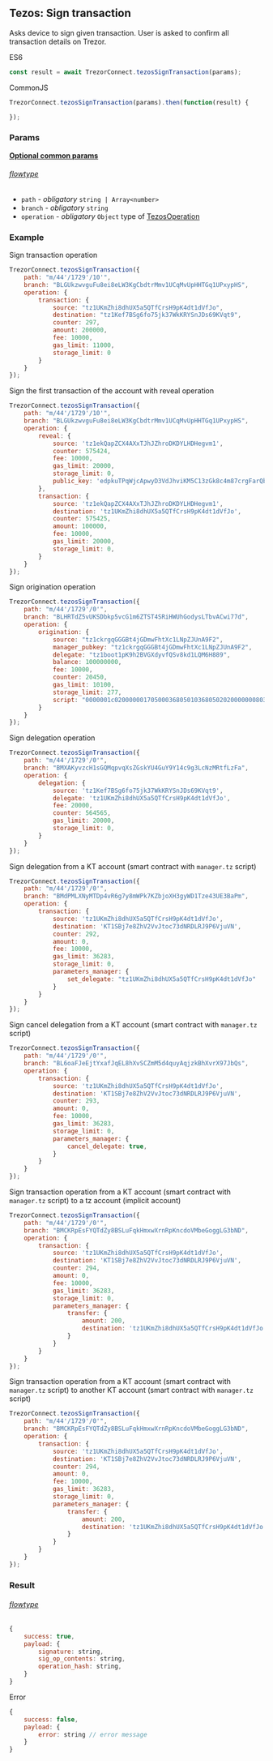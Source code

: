 
## Tezos: Sign transaction
Asks device to sign given transaction. User is asked to confirm all transaction
details on Trezor.

ES6
```javascript
const result = await TrezorConnect.tezosSignTransaction(params);
```

CommonJS
```javascript
TrezorConnect.tezosSignTransaction(params).then(function(result) {

});
```

### Params 
[****Optional common params****](commonParams.md)
###### [flowtype](../../src/js/types/tezos.js#L104-L108)
* `path` - *obligatory* `string | Array<number>`
* `branch` - *obligatory* `string`
* `operation` - *obligatory* `Object` type of [TezosOperation](../../src/js/types/tezos.js#L54)

### Example
Sign transaction operation
```javascript
TrezorConnect.tezosSignTransaction({
    path: "m/44'/1729'/10'",
    branch: "BLGUkzwvguFu8ei8eLW3KgCbdtrMmv1UCqMvUpHHTGq1UPxypHS",
    operation: {
        transaction: {
            source: "tz1UKmZhi8dhUX5a5QTfCrsH9pK4dt1dVfJo",
            destination: "tz1Kef7BSg6fo75jk37WkKRYSnJDs69KVqt9",
            counter: 297,
            amount: 200000,
            fee: 10000,
            gas_limit: 11000,
            storage_limit: 0
        }
    }
});
```

Sign the first transaction of the account with reveal operation
```javascript
TrezorConnect.tezosSignTransaction({
    path: "m/44'/1729'/10'",
    branch: "BLGUkzwvguFu8ei8eLW3KgCbdtrMmv1UCqMvUpHHTGq1UPxypHS",
    operation: {
        reveal: {
            source: 'tz1ekQapZCX4AXxTJhJZhroDKDYLHDHegvm1',
            counter: 575424,
            fee: 10000,
            gas_limit: 20000,
            storage_limit: 0,
            public_key: 'edpkuTPqWjcApwyD3VdJhviKM5C13zGk8c4m87crgFarQboF3Mp56f',
        },
        transaction: {
            source: 'tz1ekQapZCX4AXxTJhJZhroDKDYLHDHegvm1',
            destination: 'tz1UKmZhi8dhUX5a5QTfCrsH9pK4dt1dVfJo',
            counter: 575425,
            amount: 100000,
            fee: 10000,
            gas_limit: 20000,
            storage_limit: 0,
        }
    }
});
```

Sign origination operation
```javascript
TrezorConnect.tezosSignTransaction({
    path: "m/44'/1729'/0'",
    branch: "BLHRTdZ5vUKSDbkp5vcG1m6ZTST4SRiHWUhGodysLTbvACwi77d",
    operation: {
        origination: {
            source: "tz1ckrgqGGGBt4jGDmwFhtXc1LNpZJUnA9F2",
            manager_pubkey: "tz1ckrgqGGGBt4jGDmwFhtXc1LNpZJUnA9F2",
            delegate: "tz1boot1pK9h2BVGXdyvfQSv8kd1LQM6H889",
            balance: 100000000,
            fee: 10000,
            counter: 20450,
            gas_limit: 10100,
            storage_limit: 277,
            script: "0000001c02000000170500036805010368050202000000080316053d036d03420000000a010000000568656c6c6f"
        }
    }
});
```

Sign delegation operation
```javascript
TrezorConnect.tezosSignTransaction({
    path: "m/44'/1729'/0'",
    branch: "BMXAKyvzcH1sGQMqpvqXsZGskYU4GuY9Y14c9g3LcNzMRtfLzFa",
    operation: {
        delegation: {
            source: 'tz1Kef7BSg6fo75jk37WkKRYSnJDs69KVqt9',
            delegate: 'tz1UKmZhi8dhUX5a5QTfCrsH9pK4dt1dVfJo',
            fee: 20000,
            counter: 564565,
            gas_limit: 20000,
            storage_limit: 0,
        }
    }
});
```

Sign delegation from a KT account (smart contract with `manager.tz` script)
```javascript
TrezorConnect.tezosSignTransaction({
    path: "m/44'/1729'/0'",
    branch: "BMdPMLXNyMTDp4vR6g7y8mWPk7KZbjoXH3gyWD1Tze43UE3BaPm",
    operation: {
        transaction: {
            source: 'tz1UKmZhi8dhUX5a5QTfCrsH9pK4dt1dVfJo',
            destination: 'KT1SBj7e8ZhV2VvJtoc73dNRDLRJ9P6VjuVN',
            counter: 292,
            amount: 0,
            fee: 10000,
            gas_limit: 36283,
            storage_limit: 0,
            parameters_manager: {
                set_delegate: "tz1UKmZhi8dhUX5a5QTfCrsH9pK4dt1dVfJo"
            }
        }
    }
});
```

Sign cancel delegation from a KT account (smart contract with `manager.tz` script)
```javascript
TrezorConnect.tezosSignTransaction({
    path: "m/44'/1729'/0'",
    branch: "BL6oaFJeEjtYxafJqEL8hXvSCZmM5d4quyAqjzkBhXvrX97JbQs",
    operation: {
        transaction: {
            source: 'tz1UKmZhi8dhUX5a5QTfCrsH9pK4dt1dVfJo',
            destination: 'KT1SBj7e8ZhV2VvJtoc73dNRDLRJ9P6VjuVN',
            counter: 293,
            amount: 0,
            fee: 10000,
            gas_limit: 36283,
            storage_limit: 0,
            parameters_manager: {
                cancel_delegate: true,
            }
        }
    }
});
```

Sign transaction operation from a KT account (smart contract with `manager.tz` script) to a tz account (implicit account)
```javascript
TrezorConnect.tezosSignTransaction({
    path: "m/44'/1729'/0'",
    branch: "BMCKRpEsFYQTdZy8BSLuFqkHmxwXrnRpKncdoVMbeGoggLG3bND",
    operation: {
        transaction: {
            source: 'tz1UKmZhi8dhUX5a5QTfCrsH9pK4dt1dVfJo',
            destination: 'KT1SBj7e8ZhV2VvJtoc73dNRDLRJ9P6VjuVN',
            counter: 294,
            amount: 0,
            fee: 10000,
            gas_limit: 36283,
            storage_limit: 0,
            parameters_manager: {
                transfer: {
                    amount: 200,
                    destination: 'tz1UKmZhi8dhUX5a5QTfCrsH9pK4dt1dVfJo'
                }
            }
        }
    }
});
```

Sign transaction operation from a KT account (smart contract with `manager.tz` script) to another KT account (smart contract with `manager.tz` script)
```javascript
TrezorConnect.tezosSignTransaction({
    path: "m/44'/1729'/0'",
    branch: "BMCKRpEsFYQTdZy8BSLuFqkHmxwXrnRpKncdoVMbeGoggLG3bND",
    operation: {
        transaction: {
            source: 'tz1UKmZhi8dhUX5a5QTfCrsH9pK4dt1dVfJo',
            destination: 'KT1SBj7e8ZhV2VvJtoc73dNRDLRJ9P6VjuVN',
            counter: 294,
            amount: 0,
            fee: 10000,
            gas_limit: 36283,
            storage_limit: 0,
            parameters_manager: {
                transfer: {
                    amount: 200,
                    destination: 'tz1UKmZhi8dhUX5a5QTfCrsH9pK4dt1dVfJo'
                }
            }
        }
    }
});
```

### Result
###### [flowtype](../../src/js/types/tezos.js#L110-L114)
```javascript
{
    success: true,
    payload: {
        signature: string,
        sig_op_contents: string,
        operation_hash: string,
    }
}

```
Error
```javascript
{
    success: false,
    payload: {
        error: string // error message
    }
}
```
